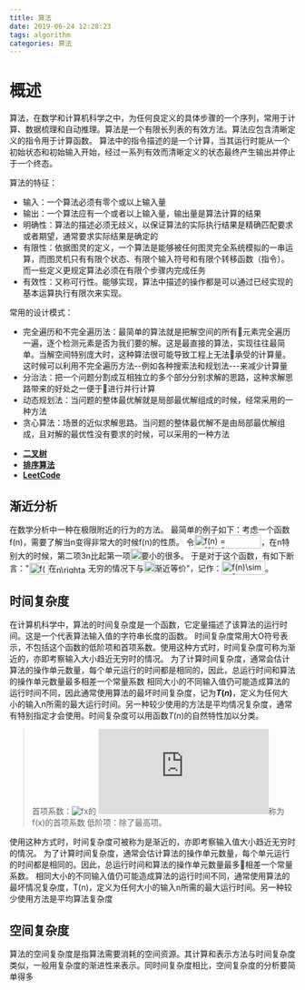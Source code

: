 ```yaml
---
title: 算法
date: 2019-06-24 12:28:23
tags: algorithm
categories: 算法
---
```


# 概述

算法，在数学和计算机科学之中，为任何良定义的具体步骤的一个序列，常用于计算、数据梳理和自动推理。算法是一个有限长列表的有效方法。算法应包含清晰定义的指令用于计算函数。
算法中的指令描述的是一个计算，当其运行时能从一个初始状态和初始输入开始，经过一系列有效而清晰定义的状态最终产生输出并停止于一个终态。

算法的特征：

* 输入：一个算法必须有零个或以上输入量 
* 输出：一个算法应有一个或者以上输入量，输出量是算法计算的结果
* 明确性：算法的描述必须无歧义，以保证算法的实际执行结果是精确匹配要求或者期望，通常要求实际结果是确定的
* 有限性：依据图灵的定义，一个算法是能够被任何图灵完全系统模拟的一串运算，而图灵机只有有限个状态、有限个输入符号和有限个转移函数（指令）。而一些定义更规定算法必须在有限个步骤内完成任务
* 有效性：又称可行性。能够实现，算法中描述的操作都是可以通过已经实现的基本运算执行有限次来实现。

常用的设计模式：

* 完全遍历和不完全遍历法：最简单的算法就是把解空间的所有元素完全遍历一遍，逐个检测元素是否为我们要的解。这是最直接的算法，实现往往最简单。当解空间特别庞大时，这种算法很可能导致工程上无法承受的计算量。这时候可以利用不完全遍历方法--例如各种搜索法和规划法---来减少计算量
* 分治法：把一个问题分割成互相独立的多个部分分别求解的思路，这种求解思路带来的好处之一便于进行并行计算
* 动态规划法：当问题的整体最优解就是局部最优解组成的时候，经常采用的一种方法
* 贪心算法：场景的近似求解思路。当问题的整体最优解不是由局部最优解组成，且对解的最优性没有要求的时候，可以采用的一种方法

<!--more-->

- **[二叉树](binarytree.md)**
- **[排序算法](sort.md)**
- **[LeetCode](leetcode.md)**

## 渐近分析

在数学分析中一种在极限附近的行为的方法。
最简单的例子如下：考虑一个函数f(n)，需要了解当n变得非常大的时候f(n)的性质。
令<img src="https://wikimedia.org/api/rest_v1/media/math/render/svg/5a01c613dc3f32ede732d43f7aa1f941efac127a" class="mwe-math-fallback-image-inline" aria-hidden="true" style="vertical-align: -0.838ex; width:15.428ex; height:3.176ex;" alt="f(n) = n^{2}+3n">，在n特别大的时候，第二项3n比起第一项<img src="https://wikimedia.org/api/rest_v1/media/math/render/svg/ac9810bbdafe4a6a8061338db0f74e25b7952620" class="mwe-math-fallback-image-inline" aria-hidden="true" style="vertical-align: -0.338ex; width:2.449ex; height:2.676ex;" alt="n^{2}">要小的很多。
于是对于这个函数，有如下断言："<img src="https://wikimedia.org/api/rest_v1/media/math/render/svg/c1c49fad1eccc4e9af1e4f23f32efdc3ac4da973" class="mwe-math-fallback-image-inline" aria-hidden="true" style="vertical-align: -0.838ex; width:4.483ex; height:2.843ex;" alt="f(n)">在<img src="https://wikimedia.org/api/rest_v1/media/math/render/svg/9702f04f2d0e5b887b99faeeffb0c4cfd8263eee" class="mwe-math-fallback-image-inline" aria-hidden="true" style="vertical-align: -0.338ex; width:7.333ex; height:1.843ex;" alt="n\rightarrow \infty">无穷的情况下与<img src="https://wikimedia.org/api/rest_v1/media/math/render/svg/ac9810bbdafe4a6a8061338db0f74e25b7952620" class="mwe-math-fallback-image-inline" aria-hidden="true" style="vertical-align: -0.338ex; width:2.449ex; height:2.676ex;" alt="n^{2}">渐近等价"，记作：<img src="https://wikimedia.org/api/rest_v1/media/math/render/svg/acf586a9dfd9d7f43343f3ca49b65a19707baeda" class="mwe-math-fallback-image-inline" aria-hidden="true" style="vertical-align: -0.838ex; width:10.03ex; height:3.176ex;" alt="f(n)\sim n^2">。

## 时间复杂度

在计算机科学中，算法的时间复杂度是一个函数，它定量描述了该算法的运行时间。这是一个代表算法输入值的字符串长度的函数。
时间复杂度常用大O符号表示，不包括这个函数的低阶项和首项系数。使用这种方式时，时间复杂度可称为渐近的，亦即考察输入大小趋近无穷时的情况。
为了计算时间复杂度，通常会估计算法的操作单元数量，每个单元运行的时间都是相同的，因此，总运行时间和算法的操作单元数量最多相差一个常量系数
相同大小的不同输入值仍可能造成算法的运行时间不同，因此通常使用算法的最坏时间复杂度，记为<b><i>T</i>(<i>n</i>)</b>，定义为任何大小的输入n所需的最大运行时间。另一种较少使用的方法是平均情况复杂度，通常有特别指定才会使用。时间复杂度可以用函数<i>T</i>(<i>n</i>)的自然特性加以分类。

> 首项系数：![fx](https://latex.codecogs.com/gif.latex?f(x)%20=%20a_nx^n%20+%20a_{n-1}x^{n-1}%20+...+a_1x%20+%20a_0)的 ![a_n](https://latex.codecogs.com/gif.latex?a_n)称为f(x)的首项系数
> 低阶项：除了最高项。

使用这种方式时，时间复杂度可被称为是渐近的，亦即考察输入值大小趋近无穷时的情况。
为了计算时间复杂度，通常会估计算法的操作单元数量，每个单元运行的时间都是相同的。因此，总运行时间和算法的操作单元数量最多相差一个常量系数。
相同大小的不同输入值仍可能造成算法的运行时间不同，通常使用算法的最坏情况复杂度，T(n)，定义为任何大小的输入n所需的最大运行时间。另一种较少使用方法是平均算法复杂度

## 空间复杂度

算法的空间复杂度是指算法需要消耗的空间资源。其计算和表示方法与时间复杂度类似，一般用复杂度的渐进性来表示。同时间复杂度相比，空间复杂度的分析要简单得多
